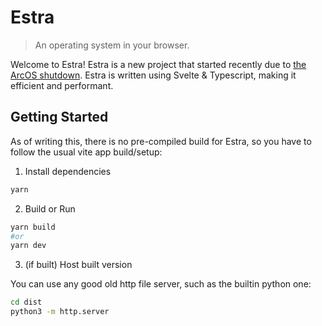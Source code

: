 # Estra
> An operating system in your browser.

Welcome to Estra! Estra is a new project that started recently due to [the ArcOS shutdown](./public/arcos-shutdown.png). Estra is written using Svelte & Typescript, making it efficient and performant.

## Getting Started

As of writing this, there is no pre-compiled build for Estra, so you have to follow the usual vite app build/setup:

1. Install dependencies
```bash
yarn
```

2. Build or Run
```bash
yarn build
#or
yarn dev
```

3. (if built) Host built version

You can use any good old http file server, such as the builtin python one:
```bash
cd dist
python3 -m http.server
```